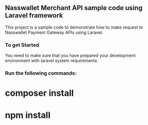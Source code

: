 

## Nasswallet Merchant API sample code using Laravel framework

This project is a sample code to demonstrate how to make request to Nasswallet Payment Gateway APIs using Laravel.

### To get Started
You need to make sure that you have prepared your development environment with laravel system requirements.
### Run the following commands:
# composer install
# npm install
